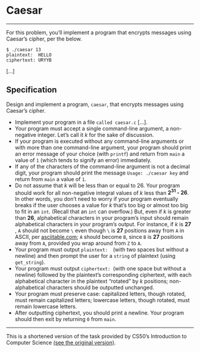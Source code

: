 # Caesar

---

For this problem, you’ll implement a program that encrypts messages using Caesar’s cipher, per the below.

```
$ ./caesar 13
plaintext:  HELLO
ciphertext: URYYB
```

[...]

## Specification

Design and implement a program, `caesar`, that encrypts messages using Caesar’s cipher.

- Implement your program in a file `called caesar.c` [...].
- Your program must accept a single command-line argument, a non-negative integer. Let’s call it *k* for the sake of discussion.
- If your program is executed without any command-line arguments or with more than one command-line argument, your program should print an error message of your choice (with `printf`) and return from `main` a value of `1` (which tends to signify an error) immediately.
- If any of the characters of the command-line argument is not a decimal digit, your program should print the message `Usage: ./caesar key` and return from `main` a value of `1`.
- Do not assume that *k* will be less than or equal to 26. Your program should work for all non-negative integral values of *k* less than **2<sup>31</sup> - 26**. In other words, you don’t need to worry if your program eventually breaks if the user chooses a value for *k* that’s too big or almost too big to fit in an `int`. (Recall that an `int` can overflow.) But, even if *k* is greater than **26**, alphabetical characters in your program’s input should remain alphabetical characters in your program’s output. For instance, if *k* is **27** , `A` should not become `\` even though `\` is **27** positions away from `A` in ASCII, per [asciitable.com](asciitable.com); `A` should become `B`, since `B` is **27** positions away from `A`, provided you wrap around from `Z` to `A`.
- Your program must output `plaintext:  `(with two spaces but without a newline) and then prompt the user for a `string` of plaintext (using `get_string`).
- Your program must output `ciphertext: `(with one space but without a newline) followed by the plaintext’s corresponding ciphertext, with each alphabetical character in the plaintext “rotated” by *k* positions; non-alphabetical characters should be outputted unchanged.
- Your program must preserve case: capitalized letters, though rotated, must remain capitalized letters; lowercase letters, though rotated, must remain lowercase letters.
- After outputting ciphertext, you should print a newline. Your program should then exit by returning `0` from `main`.

---

This is a shortened version of the task provided by CS50’s Introduction to Computer Science
[(see the original version)](https://cs50.harvard.edu/x/2023/psets/2/caesar/).
